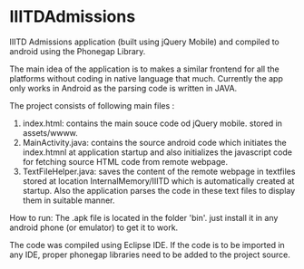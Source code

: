 IIITDAdmissions
===============

IIITD Admissions application (built using jQuery Mobile) and compiled to android using the Phonegap Library.

The main idea of the application is to makes a similar frontend for all the platforms without coding in native language that much. Currently the app only works in Android as the parsing code is written in JAVA. 

The project consists of following main files :

1. index.html: contains the main souce code od jQuery mobile. stored in assets/wwww.
2. MainActivity.java: contains the source android code which initiates the index.htmnl at application startup and also initializes the javascript code for fetching source HTML code from remote webpage.
3. TextFileHelper.java: saves the content of the remote webpage in textfiles stored at location InternalMemory/IIITD which is automatically created at startup. Also the application parses the code in these text files to display them in suitable manner.

How to run: The .apk file is located in the folder 'bin'. just install it in any android phone (or emulator) to get it to work.

The code was compiled using Eclipse IDE. If the code is to be imported in any IDE, proper phonegap libraries need to be added to the project source. 

